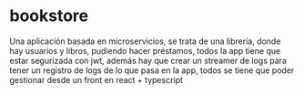 # bookstore
Una aplicación basada en microservicios, se trata de una librería, donde hay usuarios y libros, pudiendo hacer préstamos, todos la app tiene que estar segurizada con jwt, además hay que crear un streamer de logs para tener un registro de logs de lo que pasa en la app, todos se tiene que poder gestionar desde un front en react + typescript
